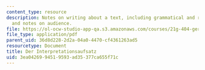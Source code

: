 ```yaml
---
content_type: resource
description: Notes on writing about a text, including grammatical and rhetorical constructions,
  and notes on audience.
file: https://ol-ocw-studio-app-qa.s3.amazonaws.com/courses/21g-404-german-iv-spring-2005/3ea0426994519593ad35377ca655f71c_MIT21G_404S05_interpretati.pdf
file_type: application/pdf
parent_uid: 36d8d228-2d2a-04a0-4470-cf4361263ad5
resourcetype: Document
title: Der Interpretationsaufsatz
uid: 3ea04269-9451-9593-ad35-377ca655f71c
---
```

